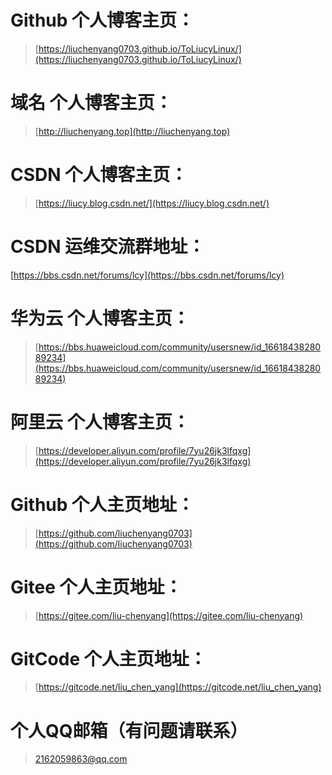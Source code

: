 
# Github 个人博客主页：
> [https://liuchenyang0703.github.io/ToLiucyLinux/](https://liuchenyang0703.github.io/ToLiucyLinux/)

# 域名 个人博客主页：
> [http://liuchenyang.top](http://liuchenyang.top)

# CSDN 个人博客主页：
> [https://liucy.blog.csdn.net/](https://liucy.blog.csdn.net/)
 
# CSDN 运维交流群地址：
[https://bbs.csdn.net/forums/lcy](https://bbs.csdn.net/forums/lcy)
 
# 华为云 个人博客主页：
> [https://bbs.huaweicloud.com/community/usersnew/id_1661843828089234](https://bbs.huaweicloud.com/community/usersnew/id_1661843828089234)
 
# 阿里云 个人博客主页：
> [https://developer.aliyun.com/profile/7yu26jk3lfqxg](https://developer.aliyun.com/profile/7yu26jk3lfqxg)

# Github 个人主页地址：
> [https://github.com/liuchenyang0703](https://github.com/liuchenyang0703)

# Gitee 个人主页地址：
> [https://gitee.com/liu-chenyang](https://gitee.com/liu-chenyang)

# GitCode 个人主页地址：
> [https://gitcode.net/liu_chen_yang](https://gitcode.net/liu_chen_yang)

# 个人QQ邮箱（有问题请联系）
> 2162059863@qq.com
